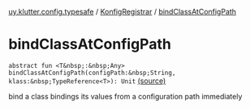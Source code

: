 [uy.klutter.config.typesafe](../index.md) / [KonfigRegistrar](index.md) / [bindClassAtConfigPath](.)


# bindClassAtConfigPath
`abstract fun <T&nbsp;:&nbsp;Any> bindClassAtConfigPath(configPath:&nbsp;String, klass:&nbsp;TypeReference<T>): Unit` [(source)](https://github.com/kohesive/klutter/blob/master/config-typesafe-jdk6/src/main/kotlin/uy/klutter/config/typesafe/InjektConfig.kt#L69)

bind a class bindings its values from a configuration path immediately


